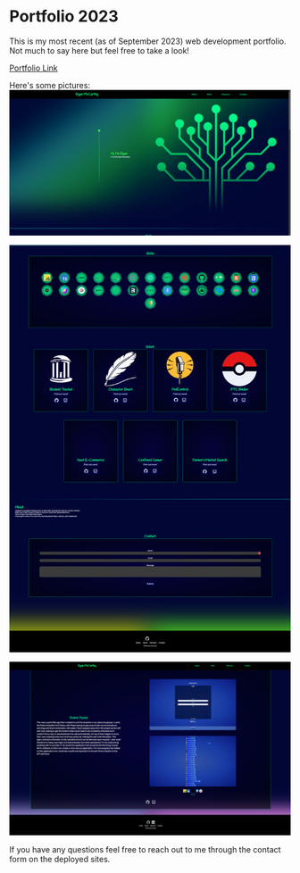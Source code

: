 # Portfolio 2023

This is my most recent (as of September 2023) web development portfolio. Not much to say here but feel free to take a look!

[Portfolio Link](https://rmmccarthy.vercel.app/)

Here's some pictures:
![Image 1](./public/images/ProjectImgs/portfolio_images/localhost_3000_.png)

![Image 2](./public/images/ProjectImgs/portfolio_images/rmmccarthy.vercel.app_.png)

![Image 3](./public/images/ProjectImgs/portfolio_images/rmmccarthy.vercel.app_project_student-tracker-image.png)

If you have any questions feel free to reach out to me through the contact form on the deployed sites.